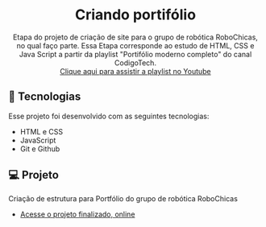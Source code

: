 <h1 align="center"> Criando portifólio </h1>

<p align="center">
Etapa do projeto de criação de site para o grupo de robótica RoboChicas, no qual faço parte. Essa Etapa corresponde ao estudo de HTML, CSS e Java Script a partir da playlist "Portifólio moderno completo" do canal CodigoTech. <br/>
<a href="https://www.youtube.com/playlist?list=PLVNNJXqE-FCSEWLNmE59K3jdEU3Gf6yXV">Clique aqui para assistir a playlist no Youtube</a>
</p>

## 🚀 Tecnologias

Esse projeto foi desenvolvido com as seguintes tecnologias:

- HTML e CSS
- JavaScript
- Git e Github

## 💻 Projeto

Criação de estrutura para Portfólio do grupo de robótica RoboChicas

- [Acesse o projeto finalizado, online](https://letfirmo.github.io/Portfolio/)

##
